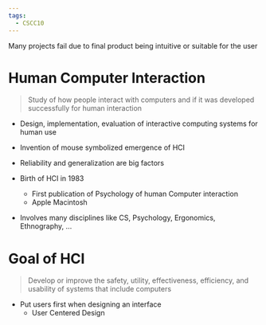 ```yaml
---
tags:
  - CSCC10
---
```

Many projects fail due to final product being intuitive or suitable for the user
# Human Computer Interaction
> Study of how people interact with computers and if it was developed successfully for human interaction

- Design, implementation, evaluation of interactive computing systems for human use
- Invention of mouse symbolized emergence of HCI
- Reliability and generalization are big factors

-  Birth of HCI in 1983
	- First publication of Psychology of human Computer interaction
	- Apple Macintosh

- Involves many disciplines like CS, Psychology, Ergonomics, Ethnography, ...

# Goal of HCI
> Develop or improve the safety, utility, effectiveness, efficiency, and usability of systems that include computers

- Put users first when designing an interface
	- User Centered Design